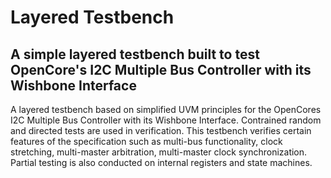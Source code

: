 # Layered Testbench
## A simple layered testbench built to test OpenCore's I2C Multiple Bus Controller with its Wishbone Interface
A layered testbench based on simplified UVM principles for the OpenCores I2C Multiple Bus Controller with its Wishbone Interface. Contrained random and directed tests are used in verification. This testbench verifies certain features of the specification such as multi-bus functionality, clock stretching, multi-master arbitration, multi-master clock synchronization. Partial testing is also conducted on internal registers and state machines.

